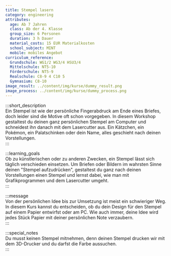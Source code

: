 ```yaml
---
title: Stempel lasern
category: engineering
attributes:
  age: Ab 7 Jahren
  class: Ab der 4. Klasse
  group_size: 6 Personen
  duration: 3 h Dauer
  material_costs: 15 EUR Materialkosten
  school_subject: MINT
  mobile: mobiles Angebot
curriculum_reference:
  Grundschule: WG1/2 WG3/4 HSU3/4  
  Mittelschule: NT5-10
  Förderschule: NT5-9   
  Realschule: C8-9 4 C10 5
  Gymnasium: C8-10
image_result: ../content/img/kurse/dummy_result.png
image_process: ../content/img/kurse/dummy_process.png
---
```

:::short_description  
Ein Stempel ist wie der persönliche Fingerabdruck am Ende eines Briefes, doch leider sind die Motive oft schon vorgegeben. In diesem Workshop gestaltest du deinen ganz persönlichen Stempel am Computer und schneidest ihn danach mit dem Lasercutter aus.  Ein Kätzchen, ein Pokémon, ein Palatschinken oder dein Name, alles geschieht nach deinen Vorstellungen.            
:::

:::learning_goals  
Ob zu künstlerischen oder zu anderen Zwecken, ein Stempel lässt sich täglich verschieden einsetzen. Um Briefen oder Bildern im wahrsten Sinne deinen "Stempel aufzudrücken", gestaltest du ganz nach deinen Vorstellungen einen Stempel und lernst dabei, wie man mit Grafikprogrammen und dem Lasercutter umgeht.                   
:::

:::message  
Von der persönlichen Idee bis zur Umsetzung ist meist ein schwieriger Weg. In diesem Kurs kannst du entscheiden, ob du dein Design für den Stempel auf einem Papier entwirfst oder am PC. Wie auch immer, deine Idee wird jedes Stück Papier mit deiner persönlichen Note verzaubern.     
:::  

:::special_notes  
Du musst keinen Stempel mitnehmen, denn deinen Stempel drucken wir mit dem 3D-Drucker und du darfst die Farbe aussuchen.      
:::
